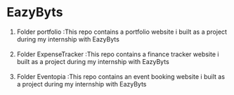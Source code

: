 # EazyByts
1) Folder portfolio :This repo contains a portfolio website i built as a project during my internship with EazyByts
<br><br>
2) Folder ExpenseTracker :This repo contains a finance tracker website i built as a project during my internship with EazyByts
<br><br>
3) Folder Eventopia :This repo contains an event booking website i built as a project during my internship with EazyByts
